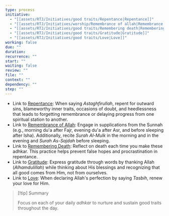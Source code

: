 ```yaml
---
type: process
initiative:
  - "[[assets/RTJ/Initiatives/good traits/Repentance|Repentance]]"
  - "[[assets/RTJ/Initiatives/worship/Remembrance of allah|Remembrance of allah]]"
  - "[[assets/RTJ/Initiatives/good traits/Remembering death|Remembering death]]"
  - "[[assets/RTJ/Initiatives/good traits/Gratitude|Gratitude]]"
  - "[[assets/RTJ/Initiatives/good traits/Love|Love]]"
working: false
due: ""
duration: 
recurrence: ""
start: ""
waiting: false
review: ""
file: ""
context: ""
dependency: ""
step: ""
---
```


* Link to [Repentance](assets/RTJ/Initiatives/good%20traits/Repentance.md): When saying *Astaghfirullah*, repent for outward sins, blameworthy inner traits, occasions of doubt, and heedlessness that leads to forgetting remembrance or delaying progress from one spiritual station to another.
* Link to [Remembrance of Allah](assets/RTJ/Initiatives/worship/Remembrance%20of%20allah.md): Engage in supplications from the Sunnah (e.g., morning du'a after Fajr, evening du'a after Asr, and before sleeping after Isha). Additionally, recite *Surah Al-Mulk* in the morning and in the evening and *Surah As-Sajdah* before sleeping.  
* Link to [Remembering Death](assets/RTJ/Initiatives/good%20traits/Remembering%20death.md): Reflect on death each time you make these adhkar. This practice helps prevent false hopes and procrastination in repentance.  
* Link to [Gratitude](assets/RTJ/Initiatives/good%20traits/Gratitude.md): Express gratitude through words by thanking Allah (*Alhamdulillah*) while thinking about His blessings and recognizing that all good comes from Him, not from ourselves.
* Link to [Love](assets/RTJ/Initiatives/good%20traits/Love.md): When declaring Allah's perfection by saying *Tasbih*, renew your love for Him.

> [!tip] Summary
> 
> 
> Focus on each of your daily _adhkar_ to nurture and sustain good traits throughout the day.  
> 

